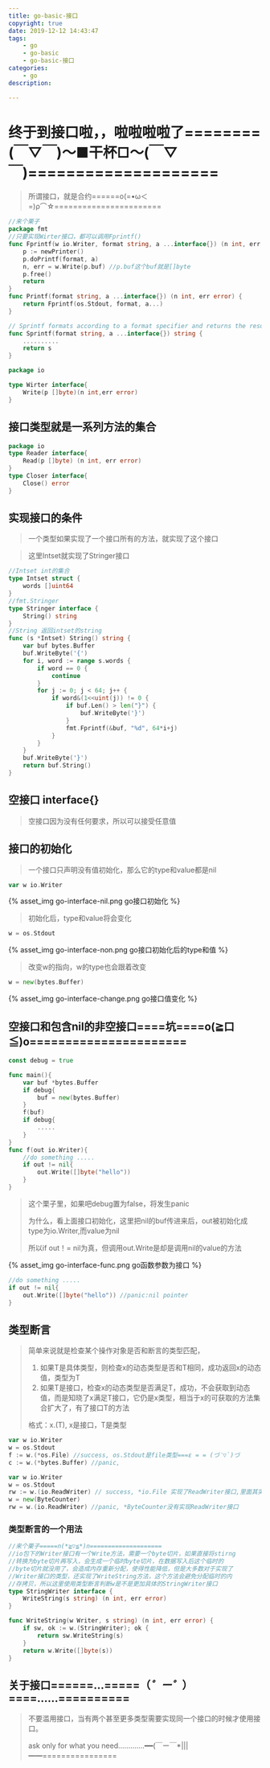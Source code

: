 ```yaml
---
title: go-basic-接口
copyright: true
date: 2019-12-12 14:43:47
tags:
	- go
	- go-basic
	- go-basic-接口
categories:
	- go
description:

---
```


# 终于到接口啦，，啦啦啦啦了========(￣▽￣)～■干杯□～(￣▽￣)====================

<!--more-->

>所谓接口，就是合约======ο(=•ω＜=)ρ⌒☆=======================

```go
//来个栗子
package fmt
//只要实现Wirter接口，都可以调用Fprintf()
func Fprintf(w io.Writer, format string, a ...interface{}) (n int, err error) {
	p := newPrinter()
	p.doPrintf(format, a)
	n, err = w.Write(p.buf) //p.buf这个buf就是[]byte
	p.free()
	return
}
func Printf(format string, a ...interface{}) (n int, err error) {
	return Fprintf(os.Stdout, format, a...)
}

// Sprintf formats according to a format specifier and returns the resulting string.
func Sprintf(format string, a ...interface{}) string {
	..........
	return s
}

package io

type Wirter interface{
    Write(p []byte)(n int,err error)
}
```

## 接口类型就是一系列方法的集合

```go
package io
type Reader interface{
    Read(p []byte) (n int, err error)
}
type Closer interface{
    Close() error
}

```

## 实现接口的条件

>一个类型如果实现了一个接口所有的方法，就实现了这个接口

>这里Intset就实现了Stringer接口

```go
//Intset int的集合
type Intset struct {
	words []uint64
}
//fmt.Stringer
type Stringer interface {
	String() string
}
//String 返回intset的string
func (s *Intset) String() string {
	var buf bytes.Buffer
	buf.WriteByte('{')
	for i, word := range s.words {
		if word == 0 {
			continue
		}
		for j := 0; j < 64; j++ {
			if word&(1<<uint(j)) != 0 {
				if buf.Len() > len("}") {
					buf.WriteByte('}')
				}
				fmt.Fprintf(&buf, "%d", 64*i+j)
			}
		}
	}
	buf.WriteByte('}')
	return buf.String()
}

```

## 空接口 interface{}

>空接口因为没有任何要求，所以可以接受任意值

## 接口的初始化

>一个接口只声明没有值初始化，那么它的type和value都是nil

```go
var w io.Writer
```

{% asset_img go-interface-nil.png go接口初始化 %}

>初始化后，type和value将会变化

```go
w = os.Stdout
```

{% asset_img go-interface-non.png go接口初始化后的type和值 %}

>改变w的指向，w的type也会跟着改变

```go
w = new(bytes.Buffer)
```

{% asset_img go-interface-change.png go接口值变化 %}

## 空接口和包含nil的非空接口====坑====o(≧口≦)o======================

```go
const debug = true

func main(){
    var buf *bytes.Buffer
    if debug{
        buf = new(bytes.Buffer)
    }
    f(buf)
    if debug{
        .....
    }
}
func f(out io.Writer){
    //do something .....
    if out != nil{
        out.Write([]byte("hello"))
    }
}
```

>这个栗子里，如果吧debug置为false，将发生panic
>
>为什么，看上面接口初始化，这里把nil的buf传进来后，out被初始化成type为io.Writer,而value为nil
>
>所以if out！= nil为真，但调用out.Write是却是调用nil的value的方法

{% asset_img go-interface-func.png go函数参数为接口 %}

```go
//do something .....
if out != nil{
    out.Write([]byte("hello")) //panic:nil pointer
}
```

## 类型断言

>简单来说就是检查某个操作对象是否和断言的类型匹配，
>
>1. 如果T是具体类型，则检查x的动态类型是否和T相同，成功返回x的动态值，类型为T
>2. 如果T是接口，检查x的动态类型是否满足T，成功，不会获取到动态值，而是知晓了x满足T接口，它仍是x类型，相当于x的可获取的方法集合扩大了，有了接口T的方法
>
>格式：x.(T), x是接口，T是类型

```go
var w io.Writer
w = os.Stdout
f := w.(*os.File) //success, os.Stdout是file类型===ε = = (づ′▽`)づ
c := w.(*bytes.Buffer) //panic, 
```

```go
var w io.Writer
w = os.Stdout
rw := w.(io.ReadWriter) // success, *io.File 实现了ReadWriter接口,里面其实就两个方法==(～o￣3￣)～。。。。。
w = new(ByteCounter)
rw = w.(io.ReadWriter) //panic, *ByteCounter没有实现ReadWriter接口
```

### 类型断言的一个用法

```go
//来个栗子=====n(*≧▽≦*)n====================
//io包下的Writer接口有一个Write方法，需要一个byte切片，如果直接将stirng
//转换为byte切片再写入，会生成一个临时byte切片，在数据写入后这个临时的
//byte切片就没用了，会造成内存重新分配，使得性能降低，但是大多数对于实现了
//Writer接口的类型，还实现了WriteString方法，这个方法会避免分配临时的内
//存拷贝，所以这里使用类型断言判断w是不是更加具体的StringWriter接口
type StringWriter interface {
	WriteString(s string) (n int, err error)
}

func WriteString(w Writer, s string) (n int, err error) {
	if sw, ok := w.(StringWriter); ok {
		return sw.WriteString(s)
	}
	return w.Write([]byte(s))
}

```



## 关于接口======...=====（*゜ー゜*）====......==========

>不要滥用接口，当有两个甚至更多类型需要实现同一个接口的时候才使用接口。 
>
>ask only for what you need.............━━(￣ー￣*|||━━================